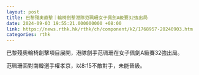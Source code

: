 ```yaml
---
layout: post
title: 巴黎殘奧直擊｜輪椅劍擊港隊范珮珊女子佩劍A級賽32強出局
date: 2024-09-03 19:55:21.000000000 +08:00
link: https://news.rthk.hk/rthk/ch/component/k2/1768957-20240903.htm
categories: rthk
---
```


巴黎殘奧輪椅劍擊項目展開，港隊劍手范珮珊在女子佩劍A級賽32強出局。

范珮珊面對南韓選手權孝京，以8:15不敵對手，未能晉級。
